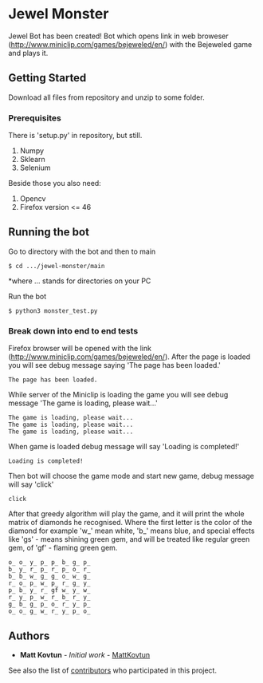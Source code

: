 # Jewel Monster

Jewel Bot has been created!
Bot which opens link in web broweser (http://www.miniclip.com/games/bejeweled/en/)
with the Bejeweled game and plays it. 

## Getting Started

Download all files from repository and unzip to some folder.


### Prerequisites

There is 'setup.py' in repository, but still.

1. Numpy
2. Sklearn
3. Selenium

Beside those you also need:

1. Opencv
2. Firefox version <= 46


## Running the bot

Go to directory with the bot and then to main 

```
$ cd .../jewel-monster/main
```

*where ... stands for directories on your PC

Run the bot 

```
$ python3 monster_test.py
```


### Break down into end to end tests

Firefox browser will be opened with the link (http://www.miniclip.com/games/bejeweled/en/). After the page is loaded you will see debug message saying 'The page has been loaded.' 

```
The page has been loaded.
```

While server of the Miniclip is loading the game you will see debug message 'The game is loading, please wait...' 

```
The game is loading, please wait...
The game is loading, please wait...
The game is loading, please wait...
```

When game is loaded debug message will say 'Loading is completed!' 

```
Loading is completed!
```

Then bot will choose the game mode and start new game, debug message will say 'click' 

```
click
```

After that greedy algorithm will play the game, and it will print the whole matrix of diamonds he recognised. Where the first letter is the color of the diamond for example 'w_' mean white, 'b_' means blue, and special effects like 'gs' - means shining green gem, and will be treated like regular green gem, of 'gf' - flaming green gem.

```
o_ o_ y_ p_ p_ b_ g_ p_
b_ y_ r_ p_ r_ p_ o_ r_
b_ b_ w_ g_ g_ o_ w_ g_
r_ o_ p_ w_ p_ r_ g_ y_
p_ b_ y_ r_ gf w_ y_ w_
r_ y_ p_ w_ r_ b_ r_ y_
g_ b_ g_ p_ o_ r_ y_ p_
o_ o_ g_ w_ r_ y_ p_ o_

```


## Authors

* **Matt Kovtun** - *Initial work* - [MattKovtun](https://github.com/MattKovtun/jewel-monster/graphs/contributors)

See also the list of [contributors](https://github.com/your/project/contributors) who participated in this project.



